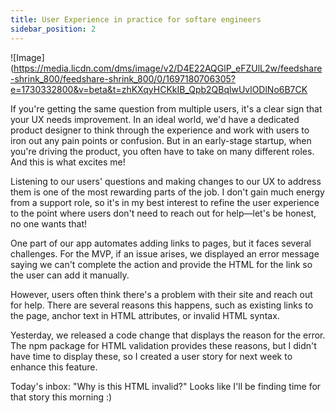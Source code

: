 ```yaml
---
title: User Experience in practice for softare engineers
sidebar_position: 2
---
```


![Image](https://media.licdn.com/dms/image/v2/D4E22AQGlP_eFZUlL2w/feedshare-shrink_800/feedshare-shrink_800/0/1697180706305?e=1730332800&v=beta&t=zhKXqyHCKkIB_Qpb2QBqlwUvlODlNo6B7CK

If you're getting the same question from multiple users, it's a clear sign that your UX needs improvement. In an ideal world, we'd have a dedicated product designer to think through the experience and work with users to iron out any pain points or confusion. But in an early-stage startup, when you're driving the product, you often have to take on many different roles. And this is what excites me!

Listening to our users' questions and making changes to our UX to address them is one of the most rewarding parts of the job. I don't gain much energy from a support role, so it's in my best interest to refine the user experience to the point where users don't need to reach out for help—let's be honest, no one wants that!

One part of our app automates adding links to pages, but it faces several challenges. For the MVP, if an issue arises, we displayed an error message saying we can't complete the action and provide the HTML for the link so the user can add it manually.

However, users often think there's a problem with their site and reach out for help. There are several reasons this happens, such as existing links to the page, anchor text in HTML attributes, or invalid HTML syntax.

Yesterday, we released a code change that displays the reason for the error. The npm package for HTML validation provides these reasons, but I didn't have time to display these, so I created a user story for next week to enhance this feature.

Today's inbox: "Why is this HTML invalid?" Looks like I'll be finding time for that story this morning :)
